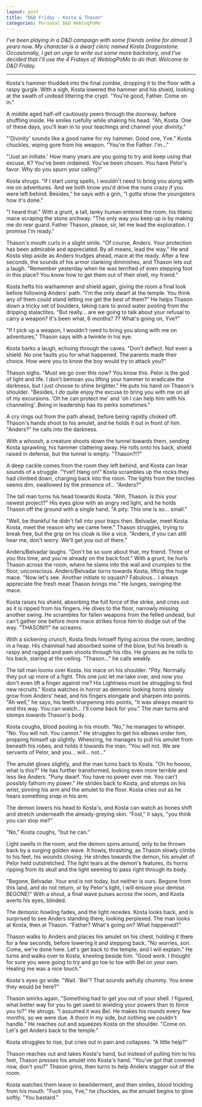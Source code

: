 ```yaml
---
layout: post
title: "D&D Friday - Kosta & Thason"
categories: Personal D&D WeblogPoMo
---
```


_I've been playing in a D&D campaign with some friends online for almost 3 years now. My character is a dwarf cleric named Kosta Dragonstone. Occasionally, I get an urge to write out some more backstory, and I've decided that I'll use the 4 Fridays of WeblogPoMo to do that. Welcome to D&D Friday._

---

Kosta's hammer thudded into the final zombie, dropping it to the floor with a raspy gurgle. With a sigh, Kosta lowered the hammer and his shield, looking at the swath of undead littering the crypt. "You're good, Father. Come on in."

A middle aged half-elf cautiously peers through the doorway, before shuffling inside. He smiles ruefully while shaking his head. "Ah, Kosta. One of these days, you'll lean in to your teachings and channel your divinity."

"'Divinity' sounds like a good name for my hammer. Good one, Yve." Kosta chuckles, wiping gore from his weapon. "You're the Father. I'm..."

"'Just an initiate.' How many years are you going to try and keep using that excuse, K? You've been ordained. You've been chosen. You have Pelor's favor. Why do you spurn your calling?"

Kosta shrugs. "If I start using spells, I wouldn't need to bring you along with me on adventures. And we both know you'd drive the nuns crazy if you were left behind. Besides," he says with a grin, "I gotta show the youngsters how it's done."

"I heard that." With a grunt, a tall, lanky human entered the room, his titanic mace scraping the stone archway. "The only way you keep up is by making me do rear guard. Father Thason, please, sir, let me lead the exploration. I promise I'm ready."

Thason's mouth curls in a slight smile. "Of course, Anders. Your protection has been admirable and appreciated. By all means, lead the way." He and Kosta step aside as Anders trudges ahead, mace at the ready. After a few seconds, the sounds of his armor clanking diminishes, and Thason lets out a laugh. "Remember yesterday when he was terrified of even stepping foot in this place? You know how to get them out of their shell, my friend."

Kosta hefts his warhammer and shield again, giving the room a final look before following Anders' path. "I'm the only dwarf at the temple. You think any of them could stand letting me get the best of them?" He helps Thason down a tricky set of boulders, taking care to avoid water pooling from the dripping stalactites. "But really... are we going to talk about your refusal to carry a weapon? It's been what, 6 months? 7? What's going on, Yve?"

"If I pick up a weapon, I wouldn't need to bring you along with me on adventures," Thason says with a twinkle in his eye.

Kosta barks a laugh, echoing through the caves. "Don't deflect. Not even a shield. No one faults you for what happened. The parents made their choice. How were you to know the boy would try to attack you?"

Thason sighs. "Must we go over this now? You know this. Pelor is the god of light and life. I don't bemoan you lifting your hammer to eradicate the darkness, but I just choose to shine brighter." He puts his hand on Thason's shoulder. "Besides, I _do_ quite enjoy the excuse to bring you with me on all of my excursions. 'Oh he can protect me' and 'oh I can help him with his channeling'. Being in leadership has its perks sometimes."

A cry rings out from the path ahead, before being rapidly choked off. Thason's hands shoot to his amulet, and he holds it out in front of him. "Anders?" he calls into the darkness.

With a _whoosh_, a creature shoots down the tunnel towards them, sending Kosta sprawling, his hammer clattering away. He rolls onto his back, shield raised in defense, but the tunnel is empty. "Thason?!?"

A deep cackle comes from the room they left behind, and Kosta can hear sounds of a struggle. "Yve!! Hang on!" Kosta scrambles up the rocks they had climbed down, charging back into the room. The lights from the torches seems dim, swallowed by the presence of... "Anders?"

The tall man turns his head towards Kosta. "Ahh, Thason. Is this your newest project?" His eyes glow with an angry red light, and he holds Thason off the ground with a single hand. "A pity. This one is so... small."

"Well, be thankful he didn't fall into your traps then. Belvadar, meet Kosta. Kosta, meet the reason why we came here." Thason struggles, trying to break free, but the grip on his cloak is like a vice. "Anders, if you can still hear me, don't worry. We'll get you out of there."

Anders/Belvadar laughs. "Don't be so sure about that, my friend. Three of you this time, and you're already on the back foot." With a grunt, he hurls Thason across the room, where he slams into the wall and crumples to the floor, unconscious. Anders/Belvadar turns towards Kosta, lifting the huge mace. "Now let's see. Another initiate to squash? Fabulous... I always appreciate the fresh meat Thason brings me." He lunges, swinging the mace.

Kosta raises his shield, absorbing the full force of the strike, and cries out as it is ripped from his fingers. He dives to the floor, narrowly missing another swing. He scrambles for fallen weapons from the felled undead, but can't gather one before more mace strikes force him to dodge out of the way. "THASON!!!" he screams.

With a sickening _crunch_, Kosta finds himself flying across the room, landing in a heap. His chainmail had absorbed some of the blow, but his breath is raspy and ragged and pain shoots through his ribs. He groans as he rolls to his back, staring at the ceiling. "Thason..." he calls weakly.

The tall man looms over Kosta. his mace on his shoulder. "Pity. Normally they put up more of a fight. This one just let me take over, and now you don't even lift a finger against me? His Lightness must be struggling to find new recruits." Kosta watches in horror as demonic looking horns slowly grow from Anders' head, and his fingers elongate and sharpen into points. "Ah well," he says, his teeth sharpening into points, "it was always meant to end this way. You can watch... I'll come back for you." The man turns and stomps towards Thason's body.

Kosta coughs, blood pooling in his mouth. "No," he manages to whisper. "No. You will not. You cannot." He struggles to get his elbows under him, propping himself up slightly. Wheezing, he manages to pull his amulet from beneath his robes, and holds it towards the man. "You will not. We are servants of Pelor, and you... will... not..."

The amulet glows slightly, and the man turns back to Kosta. "Oh ho hoooo, what is this?" He has further transformed, looking even more terrible and less like Anders. "Puny dwarf. You have no power over me. You can't possibly fathom my power." He strides back to Kosta, and stomps on his wrist, pinning his arm and the amulet to the floor. Kosta cries out as he hears something _snap_ in his arm.

The demon lowers his head to Kosta's, and Kosta can watch as bones shift and stretch underneath the already-greying skin. "Fool," it says, "you think you can stop me?"

"No," Kosta coughs, "but he can."

Light swells in the room, and the demon spins around, only to be thrown back by a surging golden wave. It howls, thrashing, as Thason slowly climbs to his feet, his wounds closing. He strides towards the demon, his amulet of Pelor held outstretched. The light tears at the demon's features, its horns ripping from its skull and the light seeming to pass right through its body.

"Begone, Belvadar. Your end is not today, but neither is ours. Begone from this land, and do not return, or by Pelor's light, I will ensure your demise. BEGONE!" With a shout, a final wave pulses across the room, and Kosta averts his eyes, blinded. 

The demonic howling fades, and the light recedes. Kosta looks back, and is surprised to see Anders standing there, looking perplexed. The man looks at Kosta, then at Thason. "Father? What's going on? What happened?"

Thason walks to Anders and places his amulet on his chest, holding it there for a few seconds, before lowering it and stepping back. "No worries, son. Come, we're done here. Let's get back to the temple, and I will explain."  He turns and walks over to Kosta, kneeling beside him. "Good work. I thought for sure you were going to try and go toe to toe with Bel on your own. Healing me was a nice touch."

Kosta's eyes go wide. "Wait. 'Bel'? That sounds awfully chummy. You knew they would be here?"

Thason smirks again. "Something had to get you out of your shell. I figured, what better way for you to get used to wielding your powers than to force you to?" He shrugs. "I assumed it was Bel. He makes his rounds every few months, so we were due. A thorn in my side, but nothing we couldn't handle." He reaches out and squeezes Kosta on the shoulder. "Come on. Let's get Anders back to the temple."

Kosta struggles to rise, but cries out in pain and collapses. "A little help?"

Thason reaches out and takes Kosta's hand, but instead of pulling him to his feet, Thason presses his amulet into Kosta's hand. "You've got that covered now, don't you?" Thason grins, then turns to help Anders stagger out of the room.

Kosta watches them leave in bewilderment, and then smiles, blood trickling from his mouth. "Fuck you, Yve," he chuckles, as the amulet begins to glow softly. "You bastard."
